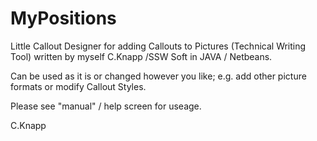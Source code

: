 # MyPositions
Little Callout Designer for adding Callouts to Pictures (Technical Writing Tool) written by myself C.Knapp /SSW Soft 
in JAVA / Netbeans.

Can be used as it is or changed however you like; e.g. add other picture formats or modify Callout Styles.

Please see "manual" / help screen for useage.

C.Knapp


